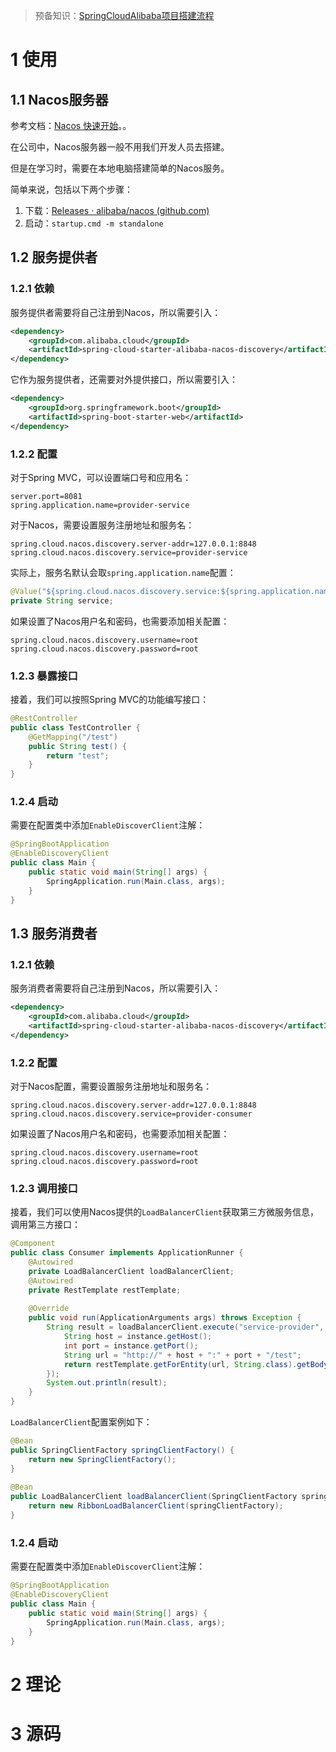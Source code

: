 > 预备知识：[SpringCloudAlibaba项目搭建流程](https://www.cnblogs.com/Xianhuii/p/17111321.html)
# 1 使用
## 1.1 Nacos服务器
参考文档：[Nacos 快速开始](https://nacos.io/zh-cn/docs/quick-start.html)。。

在公司中，Nacos服务器一般不用我们开发人员去搭建。

但是在学习时，需要在本地电脑搭建简单的Nacos服务。

简单来说，包括以下两个步骤：
1. 下载：[Releases · alibaba/nacos (github.com)](https://github.com/alibaba/nacos/releases)
2. 启动：`startup.cmd -m standalone`

## 1.2 服务提供者
### 1.2.1 依赖
服务提供者需要将自己注册到Nacos，所以需要引入：
```xml
<dependency>  
    <groupId>com.alibaba.cloud</groupId>  
    <artifactId>spring-cloud-starter-alibaba-nacos-discovery</artifactId>  
</dependency>
```

它作为服务提供者，还需要对外提供接口，所以需要引入：
```xml
<dependency>  
    <groupId>org.springframework.boot</groupId>  
    <artifactId>spring-boot-starter-web</artifactId>  
</dependency>
```

### 1.2.2 配置
对于Spring MVC，可以设置端口号和应用名：
```properties
server.port=8081  
spring.application.name=provider-service
```

对于Nacos，需要设置服务注册地址和服务名：
```properties
spring.cloud.nacos.discovery.server-addr=127.0.0.1:8848
spring.cloud.nacos.discovery.service=provider-service
```

实际上，服务名默认会取`spring.application.name`配置：
```java
@Value("${spring.cloud.nacos.discovery.service:${spring.application.name:}}")  
private String service;
```

如果设置了Nacos用户名和密码，也需要添加相关配置：
```properties
spring.cloud.nacos.discovery.username=root  
spring.cloud.nacos.discovery.password=root
```

### 1.2.3 暴露接口
接着，我们可以按照Spring MVC的功能编写接口：
```java
@RestController  
public class TestController {  
    @GetMapping("/test")  
    public String test() {  
        return "test";  
    }  
}
```

### 1.2.4 启动
需要在配置类中添加`EnableDiscoverClient`注解：
```java
@SpringBootApplication  
@EnableDiscoveryClient  
public class Main {  
    public static void main(String[] args) {  
        SpringApplication.run(Main.class, args);  
    }  
}
```

## 1.3 服务消费者
### 1.2.1 依赖
服务消费者需要将自己注册到Nacos，所以需要引入：
```xml
<dependency>  
    <groupId>com.alibaba.cloud</groupId>  
    <artifactId>spring-cloud-starter-alibaba-nacos-discovery</artifactId>  
</dependency>
```

### 1.2.2 配置
对于Nacos配置，需要设置服务注册地址和服务名：
```properties
spring.cloud.nacos.discovery.server-addr=127.0.0.1:8848
spring.cloud.nacos.discovery.service=provider-consumer
```

如果设置了Nacos用户名和密码，也需要添加相关配置：
```properties
spring.cloud.nacos.discovery.username=root  
spring.cloud.nacos.discovery.password=root
```

### 1.2.3 调用接口
接着，我们可以使用Nacos提供的`LoadBalancerClient`获取第三方微服务信息，调用第三方接口：
```java
@Component  
public class Consumer implements ApplicationRunner {  
    @Autowired  
    private LoadBalancerClient loadBalancerClient;  
    @Autowired  
    private RestTemplate restTemplate;  
  
    @Override  
    public void run(ApplicationArguments args) throws Exception {  
        String result = loadBalancerClient.execute("service-provider", (instance) -> {  
            String host = instance.getHost();  
            int port = instance.getPort();  
            String url = "http://" + host + ":" + port + "/test";  
            return restTemplate.getForEntity(url, String.class).getBody();  
        });  
        System.out.println(result);  
    }  
}
```

`LoadBalancerClient`配置案例如下：
```java
@Bean  
public SpringClientFactory springClientFactory() {  
    return new SpringClientFactory();  
}  
  
@Bean  
public LoadBalancerClient loadBalancerClient(SpringClientFactory springClientFactory) {  
    return new RibbonLoadBalancerClient(springClientFactory);  
}
```

### 1.2.4 启动
需要在配置类中添加`EnableDiscoverClient`注解：
```java
@SpringBootApplication  
@EnableDiscoveryClient  
public class Main {  
    public static void main(String[] args) {  
        SpringApplication.run(Main.class, args);  
    }  
}
```

# 2 理论


# 3 源码

